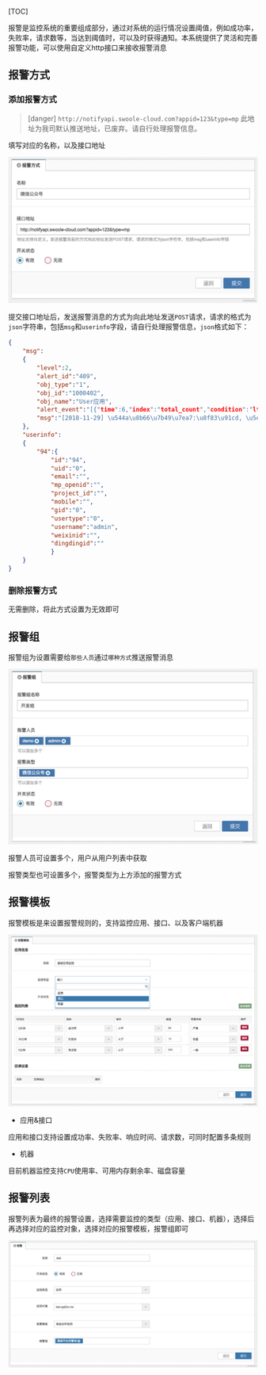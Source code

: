 [TOC]

报警是监控系统的重要组成部分，通过对系统的运行情况设置阈值，例如成功率，失败率，请求数等，当达到阈值时，可以及时获得通知。本系统提供了灵活和完善报警功能，可以使用自定义http接口来接收报警消息

## 报警方式

### 添加报警方式

>[danger] `http://notifyapi.swoole-cloud.com?appid=123&type=mp` 此地址为我司默认推送地址，已废弃。请自行处理报警信息。

填写对应的名称，以及接口地址

![](images/watermark,type_d3F5LW1pY3JvaGVp,size_10,text_6K-G5rKD572R57uc54mI5p2D5omA5pyJ,color_FFFFFF,shadow_50,t_80,g_se,x_10,y_10-20190806123912938.jpeg)

提交接口地址后，发送报警消息的方式为向此地址发送`POST`请求，请求的格式为`json`字符串，包括`msg`和`userinfo`字段，请自行处理报警信息，`json`格式如下：

```json
{
    "msg":
    {
        "level":2,
        "alert_id":"409",
        "obj_type":"1",
        "obj_id":"1000402",
        "obj_name":"User应用",
        "alert_event":"[{"time":6,"index":"total_count","condition":"lt","value":5000,"level":2}]",
        "msg":"[2018-11-29] \u544a\u8b66\u7b49\u7ea7:\u8f83\u91cd, \u5e94\u7528User, 11:20-11:50\u65f6\u95f4\u6bb5\u768430\u5206\u949f\u5185, \u8bf7\u6c42\u6570  < 5000;\u8bf7\u5c3d\u5feb\u5904\u7406\u3002"
    },
    "userinfo":
    {
        "94":{
            "id":"94",
            "uid":"0",
            "email":"",
            "mp_openid":"",
            "project_id":"",
            "mobile":"",
            "gid":"0",
            "usertype":"0",
            "username":"admin",
            "weixinid":"",
            "dingdingid":""
            }
    }
}
```

### 删除报警方式

无需删除，将此方式设置为无效即可

## 报警组

报警组为设置需要给`那些人员`通过`哪种方式`推送报警消息

![](images/watermark,type_d3F5LW1pY3JvaGVp,size_10,text_6K-G5rKD572R57uc54mI5p2D5omA5pyJ,color_FFFFFF,shadow_50,t_80,g_se,x_10,y_10.jpeg)

报警人员可设置多个，用户从用户列表中获取

报警类型也可设置多个，报警类型为上方添加的报警方式

## 报警模板

报警模板是来设置报警规则的，支持监控应用、接口、以及客户端机器

![](images/watermark,type_d3F5LW1pY3JvaGVp,size_10,text_6K-G5rKD572R57uc54mI5p2D5omA5pyJ,color_FFFFFF,shadow_50,t_80,g_se,x_10,y_10-20190806123913218.jpeg)

* 应用&接口

应用和接口支持设置成功率、失败率、响应时间、请求数，可同时配置多条规则

* 机器

目前机器监控支持`CPU`使用率、可用内存剩余率、磁盘容量

## 报警列表

报警列表为最终的报警设置，选择需要监控的类型（应用、接口、机器），选择后再选择对应的监控对象，选择对应的报警模板，报警组即可

![](images/watermark,type_d3F5LW1pY3JvaGVp,size_10,text_6K-G5rKD572R57uc54mI5p2D5omA5pyJ,color_FFFFFF,shadow_50,t_80,g_se,x_10,y_10-20190806123913203.jpeg)
